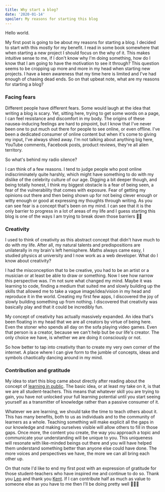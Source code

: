 ```yaml
---
title: Why start a blog?
date: '2020-01-14'
spoiler: My reasons for starting this blog
---
```


Hello world.

My first post is going to be about my reasons for starting a blog. I decided to start with this mostly for my benefit. I read in some book somewhere that when starting a new project I should focus on the why of it. This makes intuitive sense to me, if I don't know why I'm doing something, how do I know that I am going to have the motivation to see it through? This question seems to be cropping up more and more in my head when starting new projects. I have a keen awareness that my time here is limited and I've had enough of chasing dead ends. So on that upbeat note, what are my reasons for starting a blog?

### Facing fears

Different people have different fears. Some would laugh at the idea that writing a blog is scary. Yet, sitting here, trying to get some words on a page, I can feel resistance and discomfort in my body. The origins of these nausea-inducing feelings are hard to pinpoint, but I know that I've never been one to put much out there for people to see online, or even offline. I've been a dedicated consumer of online content but when it's come to giving my input, I've always shied away. I'm not talking about anything big here, YouTube comments, Facebook posts, product reviews, they're all alien territory.

So what's behind my radio silence?

I can think of a few reasons. I tend to judge people who post online indiscriminately quite harshly, which might have something to do with my dislike of the celebrity culture of our age. Digging a bit deeper though, and being totally honest, I think my biggest obstacle is a fear of being seen, a fear of the vulnerability that comes with exposure. Fear of getting my opinions out there and then being shown up for not being clever enough or witty enough or good at expressing my thoughts through writing. As you can see fear is a concept that's been on my mind. I can see that it is the only barrier to progress in a lot of areas of my life and I guess starting this blog is one of the ways I am trying to break down those barriers 💪🏽

### Creativity

I used to think of creativity as this abstract concept that didn't have much to do with my life. After all, my natural talents and predispositions are unilaterally in my brain's left hemisphere. Maths always came easy, I studied physics at university and I now work as a web developer. What do I know about creativity?

I had the misconception that to be creative, you had to be an artist or a musician or at least be able to draw or something. Now I see how narrow this perspective was. I'm not sure what changed my mind. Maybe it was learning to code, finding a medium that suited me and slowly building up the skills that allowed me to take a vague image/idea/vision in my head and reproduce it in the world. Creating my first few apps, I discovered the joy of slowly building something up from nothing. I discovered that creativity was basically play and that it could be incredibly fun.

My concept of creativity has actually massively expanded. An idea that's been floating in my head that we are all creators by virtue of being here. Even the stoner who spends all day on the sofa playing video games. Even that person is a creator, because we can't help but be our life's creator. The only choice we have, is whether we are doing it consciously or not.

So how better to tap into creativity than to create my very own corner of the internet. A place where I can give form to the jumble of concepts, ideas and symbols chaotically dancing around in my mind.

### Contribution and gratitude



My idea to start this blog came about directly after reading about the concept of [learning in public](https://www.swyx.io/writing/learn-in-public/). The basic idea, or at least my take on it, is that we are all student-teachers. This means that whatever skill you are trying to gain, you have not unlocked your full learning potential until you start seeing yourself as a transmitter of knowledge rather than a passive consumer of it.

Whatever we are learning, we should take the time to teach others about it. This has many benefits, both to us as individuals and to the community of learners as a whole. Teaching something will make explicit all the gaps in our knowledge and making ourselves visible will allow others to fill in those gaps. Once more, the content you create, the way you approach a topic and communicate your understanding will be unique to you. This uniqueness will resonate with like-minded beings out there and you will have helped them understand something better than anyone else could have done. The more voices and perspectives we have, the more we can all bring each other up.  

On that note I'd like to end my first post with an expression of gratitude for those student-teachers who have inspired me and continue to do so. Thank you [Leo](https://www.actualized.org) and thank you [Kent](https://kentcdodds.com). If I can contribute half as much as value to someone else as you have to me then I'll be doing pretty well 👨🏽‍🎤
